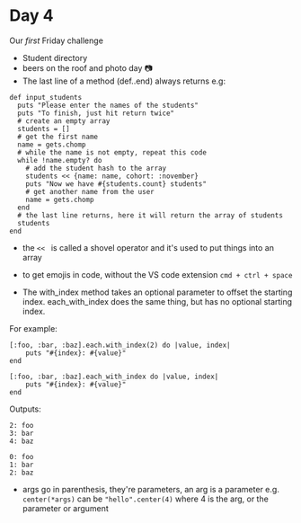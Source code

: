 # Day 4

Our *first* Friday challenge

- Student directory
- beers on the roof and photo day 📷
- The last line of a method (def..end) always returns e.g:
```
def input_students
  puts "Please enter the names of the students"
  puts "To finish, just hit return twice"
  # create an empty array
  students = []
  # get the first name
  name = gets.chomp
  # while the name is not empty, repeat this code
  while !name.empty? do
    # add the student hash to the array
    students << {name: name, cohort: :november}
    puts "Now we have #{students.count} students"
    # get another name from the user
    name = gets.chomp
  end
  # the last line returns, here it will return the array of students
  students
end
```
- the ```<< ``` is called a shovel operator and it's used to put things into an array

- to get emojis in code, without the VS code extension ```cmd + ctrl + space```

- The with_index method takes an optional parameter to offset the starting index. each_with_index does the same thing, but has no optional starting index.

For example:
```
[:foo, :bar, :baz].each.with_index(2) do |value, index|
    puts "#{index}: #{value}"
end

[:foo, :bar, :baz].each_with_index do |value, index|
    puts "#{index}: #{value}"
end
```

Outputs:

```
2: foo
3: bar
4: baz

0: foo
1: bar
2: baz
```

- args go in parenthesis, they're parameters, an arg is a parameter e.g. ```center(*args)``` can be 
```"hello".center(4)``` where 4 is the arg, or the parameter or argument